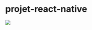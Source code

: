# projet-react-native 

<img src="(https://www.appdev360.com/wp-content/uploads/2021/02/android-gif-application.gif)">